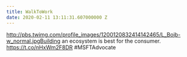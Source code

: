 ```yaml
---
title: WalkToWork
date: 2020-02-11 13:11:31.607000000 Z
---
```


 http://pbs.twimg.com/profile_images/1200120832414142465/L_Bojb-w_normal.jpgBuilding an ecosystem is best for the consumer. https://t.co/nHxWm2F8DR #MSFTAdvocate